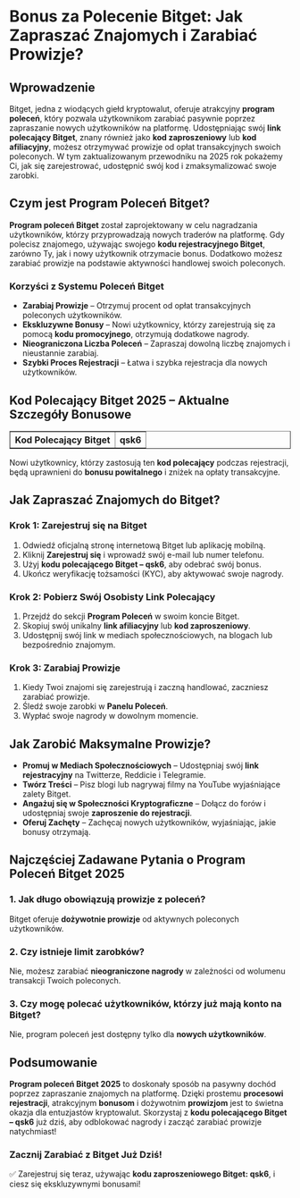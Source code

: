 <h1>Bonus za Polecenie Bitget: Jak Zapraszać Znajomych i Zarabiać Prowizje?</h1>

<h2>Wprowadzenie</h2>
<p>Bitget, jedna z wiodących giełd kryptowalut, oferuje atrakcyjny <strong>program poleceń</strong>, który pozwala użytkownikom zarabiać pasywnie poprzez zapraszanie nowych użytkowników na platformę. Udostępniając swój <strong>link polecający Bitget</strong>, znany również jako <strong>kod zaproszeniowy</strong> lub <strong>kod afiliacyjny</strong>, możesz otrzymywać prowizje od opłat transakcyjnych swoich poleconych. W tym zaktualizowanym przewodniku na 2025 rok pokażemy Ci, jak się zarejestrować, udostępnić swój kod i zmaksymalizować swoje zarobki.</p>

<h2>Czym jest Program Poleceń Bitget?</h2>
<p><strong>Program poleceń Bitget</strong> został zaprojektowany w celu nagradzania użytkowników, którzy przyprowadzają nowych traderów na platformę. Gdy polecisz znajomego, używając swojego <strong>kodu rejestracyjnego Bitget</strong>, zarówno Ty, jak i nowy użytkownik otrzymacie bonus. Dodatkowo możesz zarabiać prowizje na podstawie aktywności handlowej swoich poleconych.</p>

<h3>Korzyści z Systemu Poleceń Bitget</h3>
<ul>
    <li><strong>Zarabiaj Prowizje</strong> – Otrzymuj procent od opłat transakcyjnych poleconych użytkowników.</li>
    <li><strong>Ekskluzywne Bonusy</strong> – Nowi użytkownicy, którzy zarejestrują się za pomocą <strong>kodu promocyjnego</strong>, otrzymują dodatkowe nagrody.</li>
    <li><strong>Nieograniczona Liczba Poleceń</strong> – Zapraszaj dowolną liczbę znajomych i nieustannie zarabiaj.</li>
    <li><strong>Szybki Proces Rejestracji</strong> – Łatwa i szybka rejestracja dla nowych użytkowników.</li>
</ul>

<h2>Kod Polecający Bitget 2025 – Aktualne Szczegóły Bonusowe</h2>
<table border="1">
    <tr>
        <th>Kod Polecający Bitget</th>
        <th>qsk6</th>
    </tr>
</table>
<p>Nowi użytkownicy, którzy zastosują ten <strong>kod polecający</strong> podczas rejestracji, będą uprawnieni do <strong>bonusu powitalnego</strong> i zniżek na opłaty transakcyjne.</p>

<h2>Jak Zapraszać Znajomych do Bitget?</h2>
<h3>Krok 1: Zarejestruj się na Bitget</h3>
<ol>
    <li>Odwiedź oficjalną stronę internetową Bitget lub aplikację mobilną.</li>
    <li>Kliknij <strong>Zarejestruj się</strong> i wprowadź swój e-mail lub numer telefonu.</li>
    <li>Użyj <strong>kodu polecającego Bitget – qsk6</strong>, aby odebrać swój bonus.</li>
    <li>Ukończ weryfikację tożsamości (KYC), aby aktywować swoje nagrody.</li>
</ol>

<h3>Krok 2: Pobierz Swój Osobisty Link Polecający</h3>
<ol>
    <li>Przejdź do sekcji <strong>Program Poleceń</strong> w swoim koncie Bitget.</li>
    <li>Skopiuj swój unikalny <strong>link afiliacyjny</strong> lub <strong>kod zaproszeniowy</strong>.</li>
    <li>Udostępnij swój link w mediach społecznościowych, na blogach lub bezpośrednio znajomym.</li>
</ol>

<h3>Krok 3: Zarabiaj Prowizje</h3>
<ol>
    <li>Kiedy Twoi znajomi się zarejestrują i zaczną handlować, zaczniesz zarabiać prowizje.</li>
    <li>Śledź swoje zarobki w <strong>Panelu Poleceń</strong>.</li>
    <li>Wypłać swoje nagrody w dowolnym momencie.</li>
</ol>

<h2>Jak Zarobić Maksymalne Prowizje?</h2>
<ul>
    <li><strong>Promuj w Mediach Społecznościowych</strong> – Udostępniaj swój <strong>link rejestracyjny</strong> na Twitterze, Reddicie i Telegramie.</li>
    <li><strong>Twórz Treści</strong> – Pisz blogi lub nagrywaj filmy na YouTube wyjaśniające zalety Bitget.</li>
    <li><strong>Angażuj się w Społeczności Kryptograficzne</strong> – Dołącz do forów i udostępniaj swoje <strong>zaproszenie do rejestracji</strong>.</li>
    <li><strong>Oferuj Zachęty</strong> – Zachęcaj nowych użytkowników, wyjaśniając, jakie bonusy otrzymają.</li>
</ul>

<h2>Najczęściej Zadawane Pytania o Program Poleceń Bitget 2025</h2>
<h3>1. Jak długo obowiązują prowizje z poleceń?</h3>
<p>Bitget oferuje <strong>dożywotnie prowizje</strong> od aktywnych poleconych użytkowników.</p>

<h3>2. Czy istnieje limit zarobków?</h3>
<p>Nie, możesz zarabiać <strong>nieograniczone nagrody</strong> w zależności od wolumenu transakcji Twoich poleconych.</p>

<h3>3. Czy mogę polecać użytkowników, którzy już mają konto na Bitget?</h3>
<p>Nie, program poleceń jest dostępny tylko dla <strong>nowych użytkowników</strong>.</p>

<h2>Podsumowanie</h2>
<p><strong>Program poleceń Bitget 2025</strong> to doskonały sposób na pasywny dochód poprzez zapraszanie znajomych na platformę. Dzięki prostemu <strong>procesowi rejestracji</strong>, atrakcyjnym <strong>bonusom</strong> i dożywotnim <strong>prowizjom</strong> jest to świetna okazja dla entuzjastów kryptowalut. Skorzystaj z <strong>kodu polecającego Bitget – qsk6</strong> już dziś, aby odblokować nagrody i zacząć zarabiać prowizje natychmiast!</p>

<h3>Zacznij Zarabiać z Bitget Już Dziś!</h3>
<p>✅ Zarejestruj się teraz, używając <strong>kodu zaproszeniowego Bitget: qsk6</strong>, i ciesz się ekskluzywnymi bonusami!</p>
